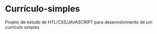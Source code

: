 # Currículo-simples
Projeto de estudo de HTL/CSS/JAVASCRIPT para desenvolvimento de um currículo simples
